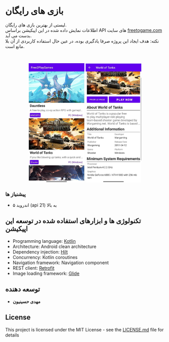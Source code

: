 # بازی های رایگان

لیستی از بهترین بازی های رایگان. <br />
اطلاعات نمایش داده شده در این اپیکیشن براساس API های سایت [freetogame.com](https://www.freetogame.com)  بدست می آید. <br/>
نکته: هدف ایجاد این پروژه صرفا یادگیری بوده، در عین حال استفاده کاربردی از آن بلا مانع است. 

</br>

<p float="left" align="middle">
  <img src="https://github.com/mahdi-hosseinnion/Free2PlayGames/blob/assets/doc/screenshots/screenShot01.png" width="35%" height="35%" />
  <img src="https://github.com/mahdi-hosseinnion/Free2PlayGames/blob/assets/doc/screenshots/screenShot02.png" width="35%" height="35%"/> 
</p>






### پیشنیاز ها
* اندروید ۵ (api 21) به بالا

## تکنولوژی ها و ابزارهای استفاده شده در توسعه این اپیکیشن
* Programming language: [Kotlin](https://kotlinlang.org/)
* Architecture: Android clean architecture
* Dependency injection: [Hilt](https://dagger.dev/hilt/)
* Concurrency: Kotlin coroutines
* Navigation framework: Navigation component
* REST client: [Retrofit](https://square.github.io/retrofit/)
* Image loading framework: [Glide](https://github.com/bumptech/glide)

## توسعه دهنده
* **مهدی حسینیون**


## License

This project is licensed under the MIT License - see the [LICENSE.md](LICENSE.md) file for details



